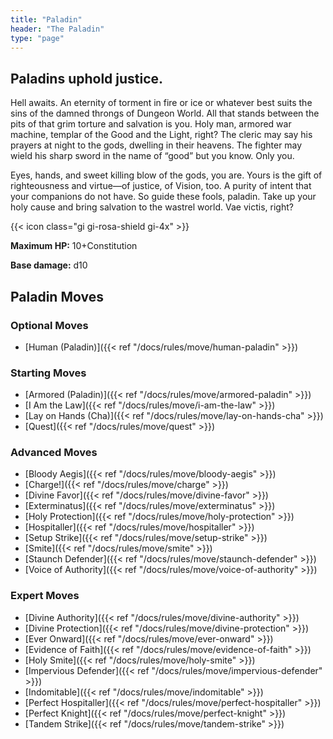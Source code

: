 ```yaml
---
title: "Paladin"
header: "The Paladin"
type: "page"
---
```


## Paladins uphold justice.
Hell awaits. An eternity of torment in fire or ice or whatever best suits the sins of the damned throngs of Dungeon World. All that stands between the pits of that grim torture and salvation is you. Holy man, armored war machine, templar of the Good and the Light, right? The cleric may say his prayers at night to the gods, dwelling in their heavens. The fighter may wield his sharp sword in the name of “good” but you know. 
Only you. 

Eyes, hands, and sweet killing blow of the gods, you are. Yours is the gift of righteousness and virtue—of justice, of Vision, too. A purity of intent that your companions do not have. So guide these fools, paladin. Take up your holy cause and bring salvation to the wastrel world. Vae victis, right?

{{< icon class="gi gi-rosa-shield gi-4x" >}}

**Maximum HP:** 10+Constitution

**Base damage:** d10

## Paladin Moves
### Optional Moves
- [Human (Paladin)]({{< ref "/docs/rules/move/human-paladin" >}})

### Starting Moves
- [Armored (Paladin)]({{< ref "/docs/rules/move/armored-paladin" >}})
- [I Am the Law]({{< ref "/docs/rules/move/i-am-the-law" >}})
- [Lay on Hands (Cha)]({{< ref "/docs/rules/move/lay-on-hands-cha" >}})
- [Quest]({{< ref "/docs/rules/move/quest" >}})

### Advanced Moves
- [Bloody Aegis]({{< ref "/docs/rules/move/bloody-aegis" >}})
- [Charge!]({{< ref "/docs/rules/move/charge" >}})
- [Divine Favor]({{< ref "/docs/rules/move/divine-favor" >}})
- [Exterminatus]({{< ref "/docs/rules/move/exterminatus" >}})
- [Holy Protection]({{< ref "/docs/rules/move/holy-protection" >}})
- [Hospitaller]({{< ref "/docs/rules/move/hospitaller" >}})
- [Setup Strike]({{< ref "/docs/rules/move/setup-strike" >}})
- [Smite]({{< ref "/docs/rules/move/smite" >}})
- [Staunch Defender]({{< ref "/docs/rules/move/staunch-defender" >}})
- [Voice of Authority]({{< ref "/docs/rules/move/voice-of-authority" >}})

### Expert Moves
- [Divine Authority]({{< ref "/docs/rules/move/divine-authority" >}})
- [Divine Protection]({{< ref "/docs/rules/move/divine-protection" >}})
- [Ever Onward]({{< ref "/docs/rules/move/ever-onward" >}})
- [Evidence of Faith]({{< ref "/docs/rules/move/evidence-of-faith" >}})
- [Holy Smite]({{< ref "/docs/rules/move/holy-smite" >}})
- [Impervious Defender]({{< ref "/docs/rules/move/impervious-defender" >}})
- [Indomitable]({{< ref "/docs/rules/move/indomitable" >}})
- [Perfect Hospitaller]({{< ref "/docs/rules/move/perfect-hospitaller" >}})
- [Perfect Knight]({{< ref "/docs/rules/move/perfect-knight" >}})
- [Tandem Strike]({{< ref "/docs/rules/move/tandem-strike" >}})